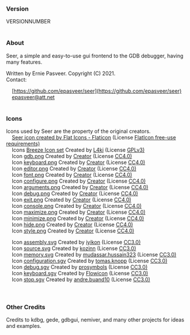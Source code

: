 ### Version
VERSIONNUMBER
&nbsp;  
&nbsp;  
### About
  
Seer, a simple and easy-to-use gui frontend to the GDB debugger, having many features.
  
Written by Ernie Pasveer. Copyright (C) 2021.
&nbsp;  
Contact:
  
&nbsp;&nbsp;&nbsp;&nbsp;[https://github.com/epasveer/seer](https://github.com/epasveer/seer)  
&nbsp;&nbsp;&nbsp;&nbsp;[epasveer@att.net](mailto:user@example.com)  
&nbsp;  

### Icons
Icons used by Seer are the property of the original creators.  
&nbsp;&nbsp;&nbsp;&nbsp;<a href="https://www.flaticon.com/free-icon/seer_2689789" title="seer icon">Seer icon created by Flat Icons - Flaticon</a> (License <a href="https://support.flaticon.com/s/article/Attribution-How-when-and-where-FI?language=en_US" title="">FlatIcon free-use requirements)</a>  
&nbsp;&nbsp;&nbsp;&nbsp;Icons <a href="https://github.com/L4ki/Breeze-openSUSE-Icons" title="">Breeze Icon set</a>              Created by <a href="https://github.com/L4ki/"    title="">L4ki</a> (License <a href="https://www.gnu.org/licenses/gpl-3.0.en.html" title="">GPLv3)</a>  
&nbsp;&nbsp;&nbsp;&nbsp;Icon <a href="https://icon-icons.com/icon/GDB/132365"                                                   title="">gdb.png</a>              Created by <a href="https://icon-icons.com/users/AmQJzv5e8DpITUWIRmGPz/icon-sets/"    title="">Creator</a>                   (License <a href="https://creativecommons.org/licenses/by/4.0/legalcode" title="">CC4.0)</a>  
&nbsp;&nbsp;&nbsp;&nbsp;Icon <a href="https://icon-icons.com/icon/keyboard/122169"                                              title="">keyboard.png</a>         Created by <a href="https://icon-icons.com/users/z1gHIAw5WHSQk4RJ0exyV/icon-sets/"    title="">Creator</a>                   (License <a href="https://creativecommons.org/licenses/by/4.0/legalcode" title="">CC4.0)</a>  
&nbsp;&nbsp;&nbsp;&nbsp;Icon <a href="https://icon-icons.com/icon/web-design-writing-coding-development/220538"                 title="">editor.png</a>           Created by <a href="https://icon-icons.com/users/14h9fJJJmBr3Dm13gYSpS/icon-sets/"    title="">Creator</a>                   (License <a href="https://creativecommons.org/licenses/by/4.0/legalcode" title="">CC4.0)</a>  
&nbsp;&nbsp;&nbsp;&nbsp;Icon <a href="https://icon-icons.com/icon/font-symbol-of-letter-a/73556"                                title="">font.png</a>             Created by <a href="https://icon-icons.com/users/2LUKwJe4QDNsjuhkS98IX/icon-sets/"    title="">Creator</a>                   (License <a href="https://creativecommons.org/licenses/by/4.0/legalcode" title="">CC4.0)</a>  
&nbsp;&nbsp;&nbsp;&nbsp;Icon <a href="https://icon-icons.com/icon/setting-configure-repair-support-optimization-google/83447"   title="">configure.png</a>        Created by <a href="https://icon-icons.com/users/Nixd2U1fkolfZAGKcPLGu/icon-sets/"    title="">Creator</a>                   (License <a href="https://creativecommons.org/licenses/by/4.0/legalcode" title="">CC4.0)</a>  
&nbsp;&nbsp;&nbsp;&nbsp;Icon <a href="https://icon-icons.com/icon/setting-balance-equalizer/152217"                             title="">arguments.png</a>        Created by <a href="https://icon-icons.com/users/67020lqBmzmzx0F3OH2GE/icon-sets/"    title="">Creator</a>                   (License <a href="https://creativecommons.org/licenses/by/4.0/legalcode" title="">CC4.0)</a>  
&nbsp;&nbsp;&nbsp;&nbsp;Icon <a href="https://icon-icons.com/icon/debug/215819"                                                 title="">debug.png</a>            Created by <a href="https://icon-icons.com/users/7dBLqleqakUowFGJkWLXY/icon-sets/"    title="">Creator</a>                   (License <a href="https://creativecommons.org/licenses/by/4.0/legalcode" title="">CC4.0)</a>  
&nbsp;&nbsp;&nbsp;&nbsp;Icon <a href="https://icon-icons.com/icon/logout-exit/176185"                                           title="">exit.png</a>             Created by <a href="https://icon-icons.com/users/ah334sOoBVVE7GXS94Who/icon-sets/"    title="">Creator</a>                   (License <a href="https://creativecommons.org/licenses/by/4.0/legalcode" title="">CC4.0)</a>  
&nbsp;&nbsp;&nbsp;&nbsp;Icon <a href="https://icon-icons.com/icon/console/5091"                                                 title="">console.png</a>          Created by <a href="https://icon-icons.com/users/Vn6TUStZ7Ng5JKLU3rRHX/icon-sets/"    title="">Creator</a>                   (License <a href="https://creativecommons.org/licenses/by/4.0/legalcode" title="">CC4.0)</a>  
&nbsp;&nbsp;&nbsp;&nbsp;Icon <a href="https://icon-icons.com/icon/resize-maximize/175765"                                       title="">maximize.png</a>         Created by <a href="https://icon-icons.com/users/sr18GsT8hXb37mrJn4kOU/icon-sets/"    title="">Creator</a>                   (License <a href="https://creativecommons.org/licenses/by/4.0/legalcode" title="">CC4.0)</a>  
&nbsp;&nbsp;&nbsp;&nbsp;Icon <a href="https://icon-icons.com/icon/minimize-window/175768"                                       title="">minimize.png</a>         Created by <a href="https://icon-icons.com/users/sr18GsT8hXb37mrJn4kOU/icon-sets/"    title="">Creator</a>                   (License <a href="https://creativecommons.org/licenses/by/4.0/legalcode" title="">CC4.0)</a>  
&nbsp;&nbsp;&nbsp;&nbsp;Icon <a href="https://icon-icons.com/icon/delete-remove/175783"                                         title="">hide.png</a>             Created by <a href="https://icon-icons.com/users/sr18GsT8hXb37mrJn4kOU/icon-sets/"    title="">Creator</a>                   (License <a href="https://creativecommons.org/licenses/by/4.0/legalcode" title="">CC4.0)</a>  
&nbsp;&nbsp;&nbsp;&nbsp;Icon <a href="https://icon-icons.com/icon/face-glasses-sunglasses/107950"                               title="">style.png</a>            Created by <a href="https://icon-icons.com/users/7VZI9qW3el29z8Ka5fjmo/icon-sets/"    title="">Creator</a>                   (License <a href="https://creativecommons.org/licenses/by/4.0/legalcode" title="">CC4.0)</a>  
  
&nbsp;&nbsp;&nbsp;&nbsp;Icon <a href="https://thenounproject.com/icon/asm-file-document-icon-2598539/"                          title="">assembly.svg</a>         Created by <a href="https://thenounproject.com/iyikon/"                               title="">iyikon</a>                    (License <a href="https://creativecommons.org/licenses/by/3.0/legalcode" title="">CC3.0)</a>  
&nbsp;&nbsp;&nbsp;&nbsp;Icon <a href="https://thenounproject.com/icon/cpp-file-252779/"                                         title="">source.svg</a>           Created by <a href="https://thenounproject.com/kozinn/"                               title="">kozinn</a>                    (License <a href="https://creativecommons.org/licenses/by/3.0/legalcode" title="">CC3.0)</a>  
&nbsp;&nbsp;&nbsp;&nbsp;Icon <a href="https://thenounproject.com/icon/binary-data-search-4065152/"                              title="">memory.svg</a>           Created by <a href="https://thenounproject.com/mudassar.hussain323/"                  title="">mudassar.hussain323</a>       (License <a href="https://creativecommons.org/licenses/by/3.0/legalcode" title="">CC3.0)</a>  
&nbsp;&nbsp;&nbsp;&nbsp;Icon <a href="https://thenounproject.com/icon/configuration-1115171/"                                   title="">configuration.sgv</a>    Created by <a href="https://thenounproject.com/tomas.knopp/"                          title="">tomas.knopp</a>               (License <a href="https://creativecommons.org/licenses/by/3.0/legalcode" title="">CC3.0)</a>  
&nbsp;&nbsp;&nbsp;&nbsp;Icon <a href="https://thenounproject.com/icon/debugging-1978211/"                                       title="">debug.sgv</a>            Created by <a href="https://thenounproject.com/prosymbols/"                           title="">prosymbols</a>                (License <a href="https://creativecommons.org/licenses/by/3.0/legalcode" title="">CC3.0)</a>  
&nbsp;&nbsp;&nbsp;&nbsp;Icon <a href="https://thenounproject.com/icon/keyboard-key-4571629/"                                    title="">keyboard.sgv</a>         Created by <a href="https://thenounproject.com/Flowicon//"                            title="">Flowicon</a>                  (License <a href="https://creativecommons.org/licenses/by/3.0/legalcode" title="">CC3.0)</a>  
&nbsp;&nbsp;&nbsp;&nbsp;Icon <a href="https://thenounproject.com/icon/interruption-4417639/"                                    title="">stop.sgv</a>             Created by <a href="https://thenounproject.com/andre.buand10/"                        title="">andre.buand10</a>             (License <a href="https://creativecommons.org/licenses/by/3.0/legalcode" title="">CC3.0)</a>  
&nbsp;  
&nbsp;  
### Other Credits
  
Credits to kdbg, gede, gdbgui, nemiver, and many other projects for ideas and examples.
  
&nbsp;  
&nbsp;  
